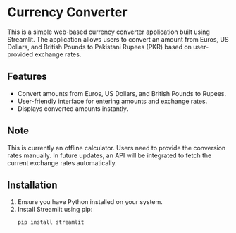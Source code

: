 # Currency Converter

This is a simple web-based currency converter application built using Streamlit. The application allows users to convert an amount from Euros, US Dollars, and British Pounds to Pakistani Rupees (PKR) based on user-provided exchange rates.

## Features

- Convert amounts from Euros, US Dollars, and British Pounds to Rupees.
- User-friendly interface for entering amounts and exchange rates.
- Displays converted amounts instantly.

## Note

This is currently an offline calculator. Users need to provide the conversion rates manually. In future updates, an API will be integrated to fetch the current exchange rates automatically.

## Installation

1. Ensure you have Python installed on your system.
2. Install Streamlit using pip:
   ```bash
   pip install streamlit
